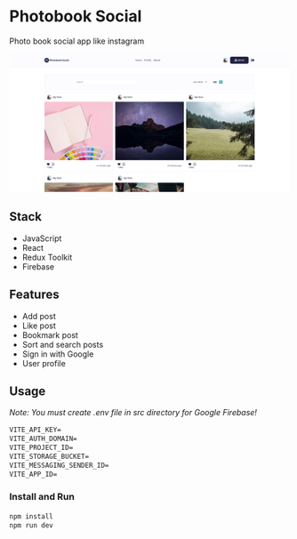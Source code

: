 # Photobook Social
Photo book social app like instagram

![photobook](https://github.com/alptarla/photobook/blob/master/app-screenshot.png?raw=true)

## Stack
- JavaScript
- React
- Redux Toolkit
- Firebase

## Features
- Add post
- Like post
- Bookmark post
- Sort and search posts
- Sign in with Google
- User profile

## Usage
*Note: You must create .env file in src directory for Google Firebase!*
```
VITE_API_KEY=
VITE_AUTH_DOMAIN=
VITE_PROJECT_ID=
VITE_STORAGE_BUCKET=
VITE_MESSAGING_SENDER_ID=
VITE_APP_ID=
```
### Install and Run
```
npm install
npm run dev
```
